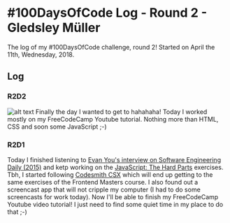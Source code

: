 # #100DaysOfCode Log - Round 2 - Gledsley Müller

The log of my #100DaysOfCode challenge, round 2! Started on April the 11th, Wednesday, 2018.

## Log

### R2D2
![alt text](https://www.sideshowtoy.com/wp-content/uploads/2016/04/star-wars-r2-d2-legendary-scale-feature-400155.jpg "R2-D2")
Finally the day I wanted to get to hahahaha! Today I worked mostly on my FreeCodeCamp Youtube tutorial. Nothing more than HTML, CSS and soon some JavaScript ;-)

### R2D1
Today I finished listening to [Evan You's interview on Software Engineering Daily (2015)](https://softwareengineeringdaily.com/2015/12/29/front-end-javascript-with-evan-you/) and ketp working on the [JavaScript: The Hard Parts](https://frontendmasters.com/courses/javascript-hard-parts/) exercises. Tbh, I started following [Codesmith CSX](https://csx.codesmith.io/) which will end up getting to the same exercises of the Frontend Masters course. I also found out a screencast app that will not cripple my computer (I had to do some screencasts for work today). Now I'll be able to finish my FreeCodeCamp Youtube video tutorial! I just need to find some quiet time in my place to do that ;-)